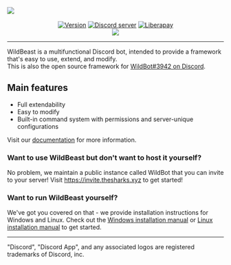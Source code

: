 

<div>
  <div style="margin-left:auto;margin-right:auto;">
    <img src="https://i.imgur.com/4wYz7Y2.png"><br><br>
    <p align="center" style="margin:0;">
      <a href="https://github.com/TheSharks/WildBeast/releases"><img src="https://img.shields.io/github/package-json/v/thesharks/wildbeast.svg?label=version&style=for-the-badge&maxAge=300" alt="Version"></a>
      <a href="https://discord.gg/wildbot"><img src="https://img.shields.io/discord/110462143152803840.svg?logo=discord&style=for-the-badge&maxAge=300" alt="Discord server"></a>
      <a href="https://liberapay.com/Dougley"><img src="http://img.shields.io/liberapay/patrons/Dougley.svg?logo=liberapay&style=for-the-badge&maxAge=300" alt="Liberapay"></a>
    </p>
    <p align="center" style="margin:0;">
      <a href="https://hub.docker.com/r/dougley/wildbeast"><img src="https://img.shields.io/docker/pulls/dougley/wildbeast.svg?style=for-the-badge&maxAge=300"></a>
    </p>
  </div>
</div>

---

WildBeast is a multifunctional Discord bot, intended to provide a framework that's easy to use, extend, and modify.   
This is also the open source framework for [WildBot#3942 on Discord](https://invite.thesharks.xyz).

## Main features

- Full extendability
- Easy to modify
- Built-in command system with permissions and server-unique configurations

Visit our [documentation](https://wildbeast.guide/) for more information.

### Want to use WildBeast but don't want to host it yourself?

No problem, we maintain a public instance called WildBot that you can invite to your server! Visit https://invite.thesharks.xyz to get started!

### Want to run WildBeast yourself?

We've got you covered on that - we provide installation instructions for Windows and Linux. Check out the [Windows installation manual](https://wildbeast.guide/install_windows) or [Linux installation manual](https://wildbeast.guide/install_linux) to get started.

---

"Discord", "Discord App", and any associated logos are registered trademarks of Discord, inc.
